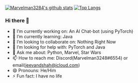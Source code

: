 [![Marvelman3284's github stats](https://github-readme-stats.vercel.app/api?username=marvelman3284)](https://github.com/anuraghazra/github-readme-stats)
[![Top Langs](https://github-readme-stats.vercel.app/api/top-langs/?username=anuraghazra)](https://github.com/anuraghazra/github-readme-stats)
### Hi there 👋

- 🔭 I’m currently working on: An AI Chat-bot (using PyTorch)
- 🌱 I’m currently learning: Java
- 👯 I’m looking to collaborate on: Nothing Right Now
- 🤔 I’m looking for help with: PyTorch and Java
- 💬 Ask me about: Python, Marvel, Star Wars
- 📫 How to reach me: Discord(Marvelman3248#6554) or email(jeevandshah@icloud.com)
- 😄 Pronouns: He/Him
- ⚡ Fun fact: I have no life
